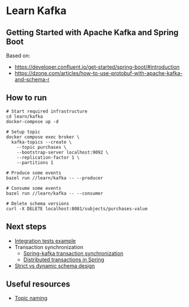 # Learn Kafka

## Getting Started with Apache Kafka and Spring Boot

Based on:

- https://developer.confluent.io/get-started/spring-boot/#introduction
- https://dzone.com/articles/how-to-use-protobuf-with-apache-kafka-and-schema-r

## How to run

```shell
# Start required infrastructure
cd learn/kafka
docker-compose up -d

# Setup topic
docker compose exec broker \
  kafka-topics --create \
    --topic purchases \
    --bootstrap-server localhost:9092 \
    --replication-factor 1 \
    --partitions 1

# Produce some events
bazel run //learn/kafka -- --producer

# Consume some events
bazel run //learn/kafka -- --consumer

# Delete schema versions
curl -X DELETE localhost:8081/subjects/purchases-value
```

## Next steps

- [Integration tests example](https://stackoverflow.com/a/75389041)
- Transaction synchronization
  - [Spring-kafka transaction synchronization](https://docs.spring.io/spring-kafka/reference/html/#transaction-synchronization)
  - [Distributed transactions in Spring](https://www.infoworld.com/article/2077963/distributed-transactions-in-spring--with-and-without-xa.html)
- [Strict vs dynamic schema design](https://www.confluent.io/blog/spring-kafka-protobuf-part-1-event-data-modeling/)

## Useful resources

- [Topic naming](https://medium.com/@kiranprabhu/kafka-topic-naming-conventions-best-practices-6b6b332769a3#:~:text=Don't%20tie%20topic%20names,dynamic%20and%20changes%20over%20time%20.)
